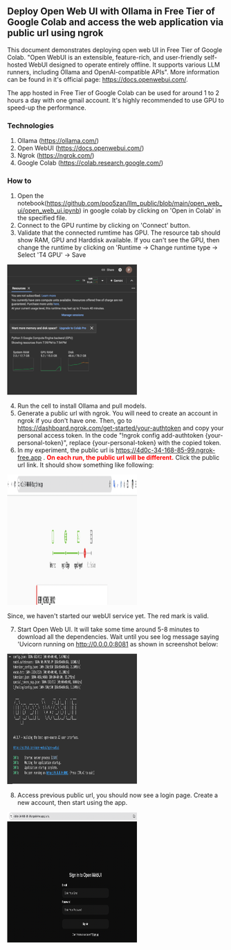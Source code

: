 ## Deploy Open Web UI with Ollama in Free Tier of Google Colab and access the web application via public url using ngrok

This document demonstrates deploying open web UI in Free Tier of Google Colab. "Open WebUI is an extensible, feature-rich, and user-friendly self-hosted WebUI designed to operate entirely offline. It supports various LLM runners, including Ollama and OpenAI-compatible APIs". More information can be found in it's official page: https://docs.openwebui.com/. 

The app hosted in Free Tier of Google Colab can be used for around 1 to 2 hours a day with one gmail account. It's highly recommended to use GPU to speed-up the performance. 

### Technologies
1. Ollama (https://ollama.com/)
2. Open WebUI (https://docs.openwebui.com/)
3. Ngrok (https://ngrok.com/)
4. Google Colab (https://colab.research.google.com/)

### How to
1. Open the notebook(https://github.com/poo5zan/llm_public/blob/main/open_web_ui/open_web_ui.ipynb) in google colab by clicking on 'Open in Colab' in the specified file.
2. Connect to the GPU runtime by clicking on 'Connect' button. 
3. Validate that the connected rumtime has GPU. The resource tab should show RAM, GPU and Harddisk available. If you can't see the GPU, then change the runtime by clicking on 'Runtime -> Change runtime type -> Select 'T4 GPU' -> Save


<img src="https://github.com/poo5zan/llm_public/blob/main/open_web_ui/images/resource_utilization.png" width="300" height="300" />

4. Run the cell to install Ollama and pull models.
5. Generate a public url with ngrok. You will need to create an account in ngrok if you don't have one. Then, go to https://dashboard.ngrok.com/get-started/your-authtoken and copy your personal access token. In the code "!ngrok config add-authtoken {your-personal-token}", replace {your-personal-token} with the copied token. 
6. In my experiment, the public url is https://4d0c-34-168-85-99.ngrok-free.app . <b style="color:red">On each run, the public url will be different.</b> Click the public url link. It should show something like following:


<img src="https://github.com/poo5zan/llm_public/blob/main/open_web_ui/images/ngrok_initial.png" width="300" height="300" />

Since, we haven't started our webUI service yet. The red mark is valid.

7. Start Open Web UI. It will take some time around 5-8 minutes to download all the dependencies. Wait until you see log message saying 'Uvicorn running on http://0.0.0.0:8081 as shown in screenshot below:


<img src="https://github.com/poo5zan/llm_public/blob/main/open_web_ui/images/open_web_ui_started.png" width="300" height="300" />


8. Access previous public url, you should now see a login page. Create a new account, then start using the app.


<img src="https://github.com/poo5zan/llm_public/blob/main/open_web_ui/images/open_web_ui_signin.png" width="300" height="300" />